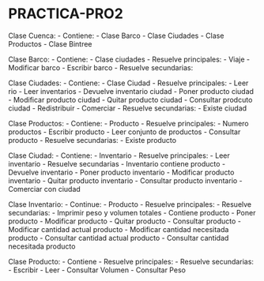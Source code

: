 # PRACTICA-PRO2


Clase Cuenca:
    - Contiene:
        - Clase Barco
        - Clase Ciudades
        - Clase Productos
        - Clase Bintree

Clase Barco:
    - Contiene:
        - Clase ciudades
    - Resuelve principales:
        - Viaje
        - Modificar barco
        - Escribir barco
    - Resuelve secundarias:

Clase Ciudades:
    - Contiene:
        - Clase Ciudad
    - Resuelve principales:
        - Leer rio
        - Leer inventarios
        - Devuelve inventario ciudad
        - Poner producto ciudad
        - Modificar producto ciudad
        - Quitar producto ciudad
        - Consultar prodcuto ciudad
        - Redistribuir
        - Comerciar
    - Resuelve secundarias:
        - Existe ciudad

Clase Productos:
    - Contiene:
        - Producto
    - Resuelve principales:
        - Numero productos
        - Escribir producto
        - Leer conjunto de productos
        - Consultar producto
    - Resuelve secundarias:
        - Existe producto

Clase Ciudad:
    - Contiene:
        - Inventario
    - Resuelve principales:
        - Leer inventario
    - Resuelve secundarias
        - Inventario contiene producto
        - Devuelve inventario
        - Poner producto inventario
        - Modificar producto inventario
        - Quitar producto inventario
        - Consultar producto inventario
        - Comerciar con ciudad

Clase Inventario:
    - Continue:
        - Producto
    - Resuelve principales:
    - Resuelve secundarias:
        - Imprimir peso y volumen totales
        - Contiene producto
        - Poner producto
        - Modificar producto
        - Quitar producto
        - Consultar producto
        - Modificar cantidad actual producto
        - Modificar cantidad necesitada producto
        - Consultar cantidad actual producto
        - Consultar cantidad necesitada producto

Clase Producto:
    - Contiene
    - Resuelve principales:
    - Resuelve secundarias:
        - Escribir
        - Leer
        - Consultar Volumen
        - Consultar Peso


